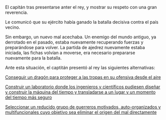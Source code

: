 ﻿El capitán tras presentarse anter el rey, y mostrar su respeto con una gran reverencia.

Le comunicó que su ejército había ganado la batalla decisiva contra el país vecino.

Sin embargo, un nuevo mal acechaba. Un enemigo del mundo antiguo, ya derrotado en el pasado, estaba nuevamente recuperando fuerzas y preparándose para volver.
La partida de ajedrez nuevamente estaba iniciada, las fichas volvían a moverse, era necesario prepararse nuevamente para la batalla.

Ante esta situación, el captitán presentó al rey las siguientes alternativas:

[Conseguir un dragón para proteger a las tropas en su ofensiva desde el aire](../../dragon/dragon.md)

[Construir un laboratorio donde los ingenieros y científicos pudiesen diseñar y construir la máquina del tiempo y transladarse a un lugar y un momento del tiempo más seguro](../../maquina/maquina.md) 

[Seleccionar un reducido grupo de guerreros motivados, auto-organizados y multifuncionales cuyo objetivo sea eliminar el origen del mal directamente](../../comunidad/comunidad.md)

	 


